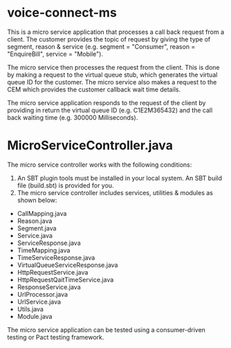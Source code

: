 # voice-connect-ms
This is a micro service application that processes a call back request from a client. The customer provides the topic of request by giving the type of segment, reason & service (e.g. segment = "Consumer", reason = "EnquireBill", service = "Mobile").  

The micro service then processes the request from the client. This is done by making a request to the virtual queue stub, which generates the virtual queue ID for the customer. The micro service also makes a request to the CEM which provides the customer callback wait time details. 

The micro service application responds to the request of the client by providing in return the virtual queue ID (e.g. C1E2M365432) and the call back waiting time (e.g. 300000 Milliseconds).

# MicroServiceController.java

The micro service controller works with the following conditions:
1. An SBT plugin tools must be installed in your local system. An SBT build file (build.sbt) is provided for you.
2. The micro service controller includes services, utilities & modules as shown below: 
 - CallMapping.java
 - Reason.java
 - Segment.java
 - Service.java
 - ServiceResponse.java
 - TimeMapping.java
 - TimeServiceResponse.java
 - VirtualQueueServiceResponse.java
 - HttpRequestService.java
 - HttpRequestQaitTimeService.java
 - ResponseService.java
 - UrlProcessor.java
 - UrlService.java
 - Utils.java
 - Module.java

The micro service application can be tested using a consumer-driven testing or Pact testing framework.
